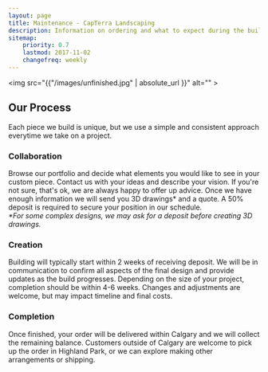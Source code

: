 ```yaml
---
layout: page
title: Maintenance - CapTerra Landscaping
description: Information on ordering and what to expect during the build process.
sitemap:
    priority: 0.7
    lastmod: 2017-11-02
    changefreq: weekly
---
```

<z span class= "image main"><img src="{{"/images/unfinished.jpg" | absolute_url }}" alt="" ></z>



## Our Process

Each piece we build is unique, but we use a simple and consistent approach everytime we take on a project.


<div class="box"><p><h3>Collaboration</h3>

   Browse our portfolio and decide what elements you would like to see in your custom piece. Contact us with your ideas and describe your vision. If you're not sure, that's ok, we are always happy to offer up advice. Once we have enough information we will send you 3D drawings* and a quote. A 50% deposit is required to secure your position in our schedule.
  <br>
  <i>*For some complex designs, we may ask for a deposit before creating 3D drawings.</i></p>
</div>

<div class="box"><p><h3>Creation</h3>

   Building will typically start within 2 weeks of receiving deposit. We will be in communication to confirm all aspects of the final design and provide updates as the build progresses. Depending on the size of your project, completion should be within 4-6 weeks. Changes and adjustments are welcome, but may impact timeline and final costs.
  </p>
</div>

<div class="box"><p><h3>Completion</h3>

   Once finished, your order will be delivered within Calgary and we will collect the remaining balance. Customers outside of Calgary are welcome to pick up the order in Highland Park, or we can explore making other arrangements or shipping.
  </p>
</div>
